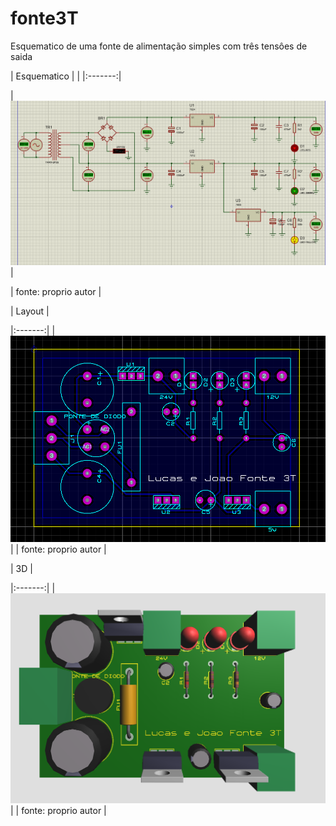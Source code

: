﻿# fonte3T


Esquematico de uma  fonte de alimentação simples com três tensôes de saida



| Esquematico | |
|:-------:|

|![esquematico](https://github.com/joaovitorfelixdasilva/fonte3T/blob/main/Capturar.PNG)|

| fonte: proprio autor  |



| Layout |

|:-------:|
|![esquematico](https://github.com/lucasfranciscodasilva/fonte3T/blob/main/Layout.PNG)
|
| fonte: proprio autor  |


| 3D |

|:-------:|
|![esquematico](https://github.com/lucasfranciscodasilva/fonte3T/blob/main/3D.PNG)
|
| fonte: proprio autor  |


